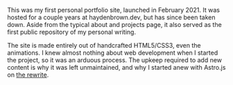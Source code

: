 This was my first personal portfolio site, launched in February 2021. It was hosted for a couple years at haydenbrown.dev, but has since been taken down. Aside from the typical about and projects page, it also served as the first public repository of my personal writing.

The site is made entirely out of handcrafted HTML5/CSS3, even the animations. I knew almost nothing about web development when I started the project, so it was an arduous process. The upkeep required to add new content is why it was left unmaintained, and why I started anew with Astro.js on [the rewrite](https://github.com/hb-robo/haydenbrown.dev).
